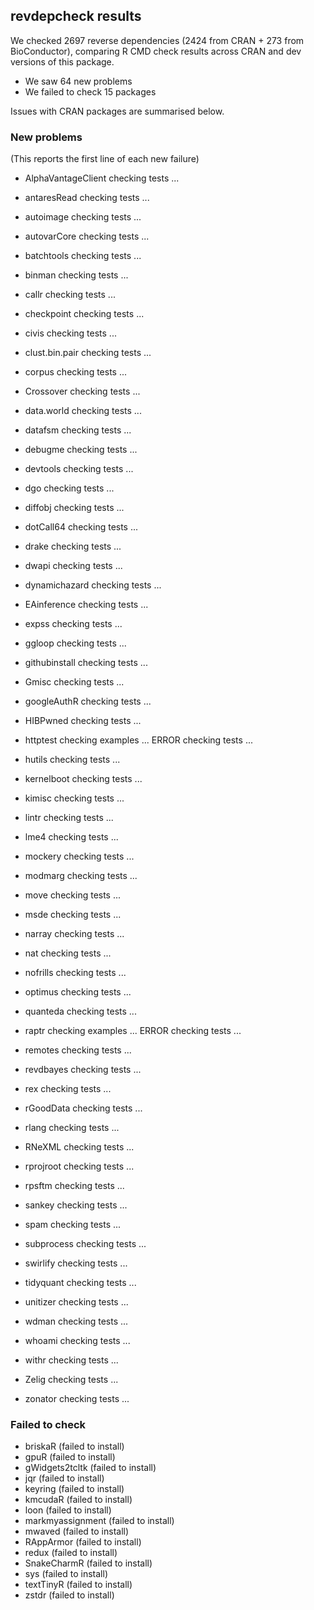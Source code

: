 ## revdepcheck results

We checked 2697 reverse dependencies (2424 from CRAN + 273 from BioConductor), comparing R CMD check results across CRAN and dev versions of this package.

 * We saw 64 new problems
 * We failed to check 15 packages

Issues with CRAN packages are summarised below.

### New problems
(This reports the first line of each new failure)

* AlphaVantageClient
  checking tests ...

* antaresRead
  checking tests ...

* autoimage
  checking tests ...

* autovarCore
  checking tests ...

* batchtools
  checking tests ...

* binman
  checking tests ...

* callr
  checking tests ...

* checkpoint
  checking tests ...

* civis
  checking tests ...

* clust.bin.pair
  checking tests ...

* corpus
  checking tests ...

* Crossover
  checking tests ...

* data.world
  checking tests ...

* datafsm
  checking tests ...

* debugme
  checking tests ...

* devtools
  checking tests ...

* dgo
  checking tests ...

* diffobj
  checking tests ...

* dotCall64
  checking tests ...

* drake
  checking tests ...

* dwapi
  checking tests ...

* dynamichazard
  checking tests ...

* EAinference
  checking tests ...

* expss
  checking tests ...

* ggloop
  checking tests ...

* githubinstall
  checking tests ...

* Gmisc
  checking tests ...

* googleAuthR
  checking tests ...

* HIBPwned
  checking tests ...

* httptest
  checking examples ... ERROR
  checking tests ...

* hutils
  checking tests ...

* kernelboot
  checking tests ...

* kimisc
  checking tests ...

* lintr
  checking tests ...

* lme4
  checking tests ...

* mockery
  checking tests ...

* modmarg
  checking tests ...

* move
  checking tests ...

* msde
  checking tests ...

* narray
  checking tests ...

* nat
  checking tests ...

* nofrills
  checking tests ...

* optimus
  checking tests ...

* quanteda
  checking tests ...

* raptr
  checking examples ... ERROR
  checking tests ...

* remotes
  checking tests ...

* revdbayes
  checking tests ...

* rex
  checking tests ...

* rGoodData
  checking tests ...

* rlang
  checking tests ...

* RNeXML
  checking tests ...

* rprojroot
  checking tests ...

* rpsftm
  checking tests ...

* sankey
  checking tests ...

* spam
  checking tests ...

* subprocess
  checking tests ...

* swirlify
  checking tests ...

* tidyquant
  checking tests ...

* unitizer
  checking tests ...

* wdman
  checking tests ...

* whoami
  checking tests ...

* withr
  checking tests ...

* Zelig
  checking tests ...

* zonator
  checking tests ...

### Failed to check

* briskaR          (failed to install)
* gpuR             (failed to install)
* gWidgets2tcltk   (failed to install)
* jqr              (failed to install)
* keyring          (failed to install)
* kmcudaR          (failed to install)
* loon             (failed to install)
* markmyassignment (failed to install)
* mwaved           (failed to install)
* RAppArmor        (failed to install)
* redux            (failed to install)
* SnakeCharmR      (failed to install)
* sys              (failed to install)
* textTinyR        (failed to install)
* zstdr            (failed to install)
